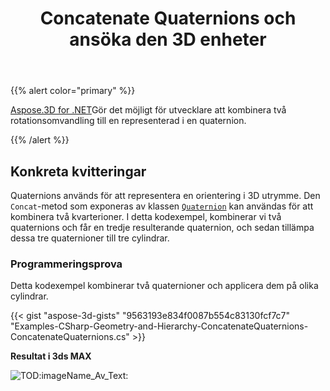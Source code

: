 ﻿---
title: Concatenate Quaternions och ansöka den 3D enheter
type: docs
weight: 50
url: /sv/net/concatenate-quaternions-and-apply-on-3d-entities/
description: Aspose.3D for .NET gör det möjligt för utvecklare att kombinera två rotationsomvandling till en representerad i en quaternion.
---
{{% alert color="primary" %}} 

[Aspose.3D for .NET](https://www.aspose.com/products/3d)Gör det möjligt för utvecklare att kombinera två rotationsomvandling till en representerad i en quaternion.

{{% /alert %}} 
## **Konkreta kvitteringar**
Quaternions används för att representera en orientering i 3D utrymme. Den `Concat`-metod som exponeras av klassen [`Quaternion`](https://reference.aspose.com/3d/net/aspose.threed.utilities/quaternion) kan användas för att kombinera två kvarterioner. I detta kodexempel, kombinerar vi två quaternions och får en tredje resulterande quaternion, och sedan tillämpa dessa tre quaternioner till tre cylindrar.
### **Programmeringsprova**
Detta kodexempel kombinerar två quaternioner och applicera dem på olika cylindrar.

{{< gist "aspose-3d-gists" "9563193e834f0087b554c83130fcf7c7" "Examples-CSharp-Geometry-and-Hierarchy-ConcatenateQuaternions-ConcatenateQuaternions.cs" >}}


**Resultat i 3ds MAX**

![TOD:imageName_Av_Text:](concatenate-quaternions-and-apply-on-3d-entities_1.png)
